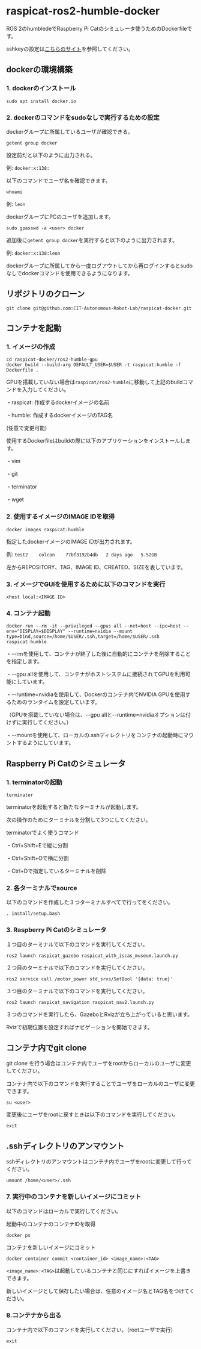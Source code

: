 # raspicat-ros2-humble-docker
ROS 2のhumbledeでRaspberry Pi Catのシミュレータ使うためのDockerfileです。

sshkeyの設定は[こちらのサイト](https://qiita.com/shizuma/items/2b2f873a0034839e47ce)を参照してください。

## dockerの環境構築
### 1. dockerのインストール
```
sudo apt install docker.io
```
### 2. dockerのコマンドをsudoなしで実行するための設定
dockerグループに所属しているユーザが確認できる。
```
getent group docker
```
設定前だと以下のように出力される。

例: `docker:x:138:`

以下のコマンドでユーザ名を確認できます。
```
whoami
```
例: `leon`

dockerグループにPCのユーザを追加します。

```
sudo gpasswd -a <user> docker
```
追加後に`getent group docker`を実行すると以下のように出力されます。

例: `docker:x:138:leon`

dockerグループに所属してから一度ログアウトしてから再ログインするとsudoなしでdockerコマンドを使用できるようになります。

## リポジトリのクローン
```
git clone git@github.com:CIT-Autonomous-Robot-Lab/raspicat-docker.git
```

## コンテナを起動

### 1. イメージの作成
```
cd raspicat-docker/ros2-humble-gpu 
docker build --build-arg DEFAULT_USER=$USER -t raspicat:humble -f Dockerfile .
```
GPUを搭載していない場合は`raspicat/ros2-humble`に移動して上記のbuildコマンドを入力してください。

・raspicat: 作成するdockerイメージの名前

・humble: 作成するdockerイメージのTAG名

(任意で変更可能)

使用するDockerfileはbuildの際に以下のアプリケーションをインストールします。

・vim

・git 

・terminator

・wget

### 2. 使用するイメージのIMAGE IDを取得
```
docker images raspicat:humble
```
指定したdockerイメージのIMAGE IDが出力されます。

例: `test2    colcon    77bf3192b4db   2 days ago   5.52GB`

左からREPOSITORY、TAG、IMAGE ID、CREATED、SIZEを表しています。

### 3. イメージでGUIを使用するために以下のコマンドを実行
```
xhost local:<IMAGE ID>
```
### 4. コンテナ起動
```
docker run --rm -it --privileged --gpus all --net=host --ipc=host --env="DISPLAY=$DISPLAY" --runtime=nvidia --mount type=bind,source=/home/$USER/.ssh,target=/home/$USER/.ssh raspicat:humble
```
・--rmを使用して、コンテナが終了した後に自動的にコンテナを削除することを指定します。

・--gpu allを使用して、コンテナがホストシステムに接続されてGPUを利用可能にしています。

・--runtime=nvidiaを使用して、Dockerのコンテナ内でNVIDIA GPUを使用するためのランタイムを設定しています。

（GPUを搭載していない場合は、--gpu allと--runtime=nvidiaオプションは付けずに実行してください。）

・--mountを使用して、ローカルの.sshディレクトリをコンテナの起動時にマウントするようにしています。

## Raspberry Pi Catのシミュレータ

### 1. terminatorの起動
```
terminator
```
terminatorを起動すると新たなターミナルが起動します。

次の操作のためにターミナルを分割して3つにしてください。

terminatorでよく使うコマンド

・Ctrl+Shift+Eで縦に分割

・Ctrl+Shift+Oで横に分割

・Ctrl+Dで指定しているターミナルを削除

### 2. 各ターミナルでsource
以下のコマンドを作成した３つターミナルすべてで行ってをください。
```
. install/setup.bash
```

### 3. Raspberry Pi Catのシミュレータ
１つ目のターミナルで以下のコマンドを実行してください。
```
ros2 launch raspicat_gazebo raspicat_with_iscas_museum.launch.py
```
２つ目のターミナルで以下のコマンドを実行してください。
```
ros2 service call /motor_power std_srvs/SetBool '{data: true}'
```
３つ目のターミナルで以下のコマンドを実行してください。
```
ros2 launch raspicat_navigation raspicat_nav2.launch.py
```
３つのコマンドを実行したら、GazeboとRvizが立ち上がっていると思います。

Rvizで初期位置を設定すればナビゲーションを開始できます。

## コンテナ内でgit clone

git clone を行う場合はコンテナ内でユーザをrootからローカルのユーザに変更してください。

コンテナ内で以下のコマンドを実行することでユーザをローカルのユーザに変更できます。
```
su <user>
```
変更後にユーザをrootに戻すときは以下のコマンドを実行してください。
```
exit
```
## .sshディレクトリのアンマウント
sshディレクトリのアンマウントはコンテナ内でユーザをrootに変更して行ってください。
```
umount /home/<user>/.ssh 
```

### 7. 実行中のコンテナを新しいイメージにコミット
以下のコマンドはローカルで実行してください。

起動中のコンテナのコンテナIDを取得
```
docker ps
```
コンテナを新しいイメージにコミット
```
docker container commit <container_id> <image_name>:<TAG> 
```
`<image_name>:<TAG>`は起動しているコンテナと同じにすればイメージを上書きできます。

新しいイメージとして保存したい場合は、任意のイメージ名とTAG名をつけてください。

### 8.コンテナから出る
コンテナ内で以下のコマンドを実行してください。（rootユーザで実行）
```
exit
```